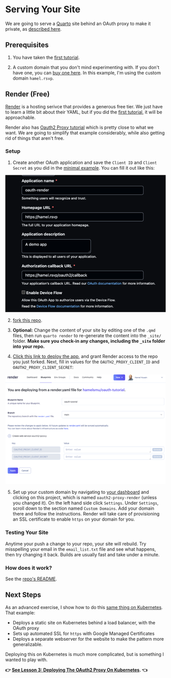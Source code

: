# Serving Your Site

We are going to serve a [Quarto](https://quarto.org/) site behind an OAuth proxy to make it private, as [described here](../README.md).

## Prerequisites

1. You have taken the [first tutorial](../local/README.md).

2. A custom domain that you don't mind experimenting with.  If you don't have one, you can [buy one here](https://domains.google.com). In this example, I'm using the custom domain `hamel.rsvp`.

## Render (Free)

[Render](https://render.com/) is a hosting serivce that provides a generous free tier.  We just have to learn a little bit about their YAML, but if you did the [first tutorial](../local/README.md), it will be approachable.

Render also has [Oauth2 Proxy tutorial](https://render.com/blog/password-protect-with-oauth2-proxy) which is pretty close to what we want.  We are going to simplify that example considerably, while also getting rid of things that aren't free.

### Setup

1. Create another OAuth application and save the `Client ID` and `Client Secret` as you did in the [minimal example](../local/README.md).  You can fill it out like this:

![](app_setup.png)

2. [fork this repo](https://github.com/hamelsmu/oauth-render-quarto/tree/main).

3. **Optional:** Change the content of your site by editing one of the `.qmd` files, then run `quarto render` to re-generate the content into the `_site/` folder.  **Make sure you check-in any changes, including the `_site` folder into your repo.**

4. [Click this link to deploy the app](https://dashboard.render.com/blueprints), and grant Render access to the repo you just forked.  Next, fill in values for the `OAUTH2_PROXY_CLIENT_ID` and `OAUTH2_PROXY_CLIENT_SECRET`:

![](render_blueprint.png)

5. Set up your custom domain by navigating to [your dashboard](https://dashboard.render.com/) and clicking on this project, which is named `oauth2-proxy-render` (unless you changed it). On the left hand side click `Settings`.  Under `Settings`, scroll down to the section named `Custom Domains`.  Add your domain there and follow the instructions.  Render will take care of provisioning an SSL certificate to enable `https` on your domain for you.

### Testing Your Site

Anytime your push a change to your repo, your site will rebuild.  Try misspelling your email in the `email_list.txt` file and see what happens, then try changing it back.  Builds are usually fast and take under a minute.

### How does it work?

See the [repo's README](https://github.com/hamelsmu/oauth-render-quarto).


## Next Steps

As an advanced exercise, I show how to do this [same thing on Kubernetes](../gke_k8s/README.md). That example:

- Deploys a static site on Kubernetes behind a load balancer, with the OAuth proxy
- Sets up automated SSL for `https` with Google Managed Certificates
- Deploys a separate webserver for the website to make the pattern more generalizable.

Deploying this on Kubernetes is much more complicated, but is something I wanted to play with.

**:point_right: [See Lesson 3: Deploying The OAuth2 Proxy On Kubernetes](../simple/README.md). :point_left:**
